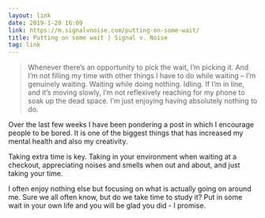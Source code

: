 ```yaml
---
layout: link
date: 2019-1-20 16:09
link: https://m.signalvnoise.com/putting-on-some-wait/
title: Putting on some wait | Signal v. Noise
tag: link
---
```

> Whenever there’s an opportunity to pick the wait, I’m picking it. And I’m not filling my time with other things I have to do while waiting – I’m genuinely waiting. Waiting while doing nothing. Idling. If I’m in line, and it’s moving slowly, I’m not reflexively reaching for my phone to soak up the dead space. I’m just enjoying having absolutely nothing to do.

Over the last few weeks I have been pondering a post in which I encourage people to be bored. It is one of the biggest things that has increased my mental health and also my creativity. 

Taking extra time is key. Taking in your environment when waiting at a checkout, appreciating noises and smells when out and about, and just taking your time.

I often enjoy nothing else but focusing on what is actually going on around me. Sure we all often know, but do we take time to study it? Put in some wait in your own life and you will be glad you did - I promise.